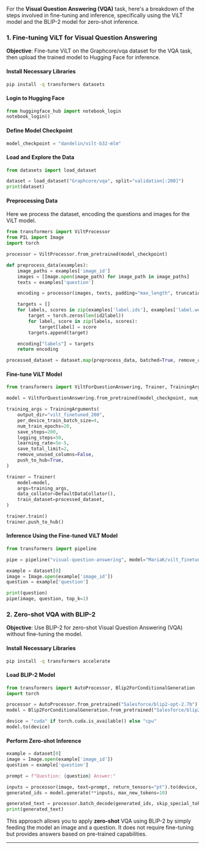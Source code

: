 For the **Visual Question Answering (VQA)** task, here's a breakdown of the steps involved in fine-tuning and inference, specifically using the ViLT model and the BLIP-2 model for zero-shot inference.

### 1. **Fine-tuning ViLT for Visual Question Answering**

**Objective**: Fine-tune ViLT on the Graphcore/vqa dataset for the VQA task, then upload the trained model to Hugging Face for inference.

#### **Install Necessary Libraries**

```bash
pip install -q transformers datasets
```

#### **Login to Hugging Face**

```python
from huggingface_hub import notebook_login
notebook_login()
```

#### **Define Model Checkpoint**

```python
model_checkpoint = "dandelin/vilt-b32-mlm"
```

#### **Load and Explore the Data**

```python
from datasets import load_dataset

dataset = load_dataset("Graphcore/vqa", split="validation[:200]")
print(dataset)
```

#### **Preprocessing Data**

Here we process the dataset, encoding the questions and images for the ViLT model.

```python
from transformers import ViltProcessor
from PIL import Image
import torch

processor = ViltProcessor.from_pretrained(model_checkpoint)

def preprocess_data(examples):
    image_paths = examples['image_id']
    images = [Image.open(image_path) for image_path in image_paths]
    texts = examples['question']

    encoding = processor(images, texts, padding="max_length", truncation=True, return_tensors="pt")

    targets = []
    for labels, scores in zip(examples['label.ids'], examples['label.weights']):
        target = torch.zeros(len(id2label))
        for label, score in zip(labels, scores):
            target[label] = score
        targets.append(target)

    encoding["labels"] = targets
    return encoding

processed_dataset = dataset.map(preprocess_data, batched=True, remove_columns=['question', 'question_type', 'question_id', 'image_id', 'answer_type', 'label.ids', 'label.weights'])
```

#### **Fine-tune ViLT Model**

```python
from transformers import ViltForQuestionAnswering, Trainer, TrainingArguments

model = ViltForQuestionAnswering.from_pretrained(model_checkpoint, num_labels=len(id2label), id2label=id2label, label2id=label2id)

training_args = TrainingArguments(
    output_dir="vilt_finetuned_200",
    per_device_train_batch_size=4,
    num_train_epochs=20,
    save_steps=200,
    logging_steps=50,
    learning_rate=5e-5,
    save_total_limit=2,
    remove_unused_columns=False,
    push_to_hub=True,
)

trainer = Trainer(
    model=model,
    args=training_args,
    data_collator=DefaultDataCollator(),
    train_dataset=processed_dataset,
)

trainer.train()
trainer.push_to_hub()
```

#### **Inference Using the Fine-tuned ViLT Model**

```python
from transformers import pipeline

pipe = pipeline("visual-question-answering", model="MariaK/vilt_finetuned_200")

example = dataset[0]
image = Image.open(example['image_id'])
question = example['question']

print(question)
pipe(image, question, top_k=1)
```

### 2. **Zero-shot VQA with BLIP-2**

**Objective**: Use BLIP-2 for zero-shot Visual Question Answering (VQA) without fine-tuning the model.

#### **Install Necessary Libraries**

```bash
pip install -q transformers accelerate
```

#### **Load BLIP-2 Model**

```python
from transformers import AutoProcessor, Blip2ForConditionalGeneration
import torch

processor = AutoProcessor.from_pretrained("Salesforce/blip2-opt-2.7b")
model = Blip2ForConditionalGeneration.from_pretrained("Salesforce/blip2-opt-2.7b", torch_dtype=torch.float16)

device = "cuda" if torch.cuda.is_available() else "cpu"
model.to(device)
```

#### **Perform Zero-shot Inference**

```python
example = dataset[0]
image = Image.open(example['image_id'])
question = example['question']

prompt = f"Question: {question} Answer:"

inputs = processor(image, text=prompt, return_tensors="pt").to(device, torch.float16)
generated_ids = model.generate(**inputs, max_new_tokens=10)

generated_text = processor.batch_decode(generated_ids, skip_special_tokens=True)[0].strip()
print(generated_text)
```

This approach allows you to apply **zero-shot** VQA using BLIP-2 by simply feeding the model an image and a question. It does not require fine-tuning but provides answers based on pre-trained capabilities.

--- 

